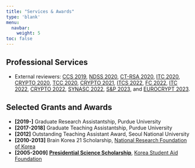 ```yaml
---
title: "Services & Awards"
type: 'blank'
menu:
  navbar:
    weight: 5
toc: false
---
```


## Professional Services

- External reviewers: [CCS 2019](https://www.sigsac.org/ccs/CCS2019/), [NDSS 2020](https://www.ndss-symposium.org/ndss2020/), [CT-RSA 2020](https://sites.google.com/view/ctrsa2020/home), [ITC 2020](https://itcrypto.github.io/), [CRYPTO 2020](https://crypto.iacr.org/2020/), [TCC 2020](https://tcc.iacr.org/2020/), [CRYPTO 2021](https://crypto.iacr.org/2021/), [ITCS 2022](http://itcs-conf.org/index.html), [FC 2022](https://fc22.ifca.ai/index.html), [ITC 2022](https://itcrypto.github.io/2022/), [CRYPTO 2022](https://crypto.iacr.org/2022/), [SYNASC 2022](https://synasc.ro/2022/), [S&P 2023](https://www.ieee-security.org/TC/SP2023/), and [EUROCRYPT 2023](https://eurocrypt.iacr.org/2023/).

## Selected Grants and Awards

- **[2019-]** Graduate Research Assistantship, Purdue University
- **[2017-2018]** Graduate Teaching Assistantship, Purdue University
- **[2012]** Outstanding Teaching Assistant Award, Seoul National University
- **[2010-2013]** Brain Korea 21 Scholarship, [National Research Foundation of Korea](https://www.nrf.re.kr/eng/index)
- **[2005-2009]** [**Presidential Science Scholarship**](https://www.kosaf.go.kr/eng/jsp/aid/aid02_01_01.jsp?ttab1=2), [Korea Student Aid Foundation](https://www.kosaf.go.kr/eng/jsp/main.jsp)
